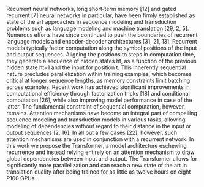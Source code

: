 Recurrent neural networks, long short-term memory [12] and gated recurrent [7] neural networks
in particular, have been firmly established as state of the art approaches in sequence modeling and
transduction problems such as language modeling and machine translation [29, 2, 5]. Numerous
efforts have since continued to push the boundaries of recurrent language models and encoder-decoder
architectures [31, 21, 13].
Recurrent models typically factor computation along the symbol positions of the input and output
sequences. Aligning the positions to steps in computation time, they generate a sequence of hidden
states ht, as a function of the previous hidden state ht−1 and the input for position t. This inherently
sequential nature precludes parallelization within training examples, which becomes critical at longer
sequence lengths, as memory constraints limit batching across examples. Recent work has achieved
significant improvements in computational efficiency through factorization tricks [18] and conditional
computation [26], while also improving model performance in case of the latter. The fundamental
constraint of sequential computation, however, remains.
Attention mechanisms have become an integral part of compelling sequence modeling and transduction models in various tasks, allowing modeling of dependencies without regard to their distance in
the input or output sequences [2, 16]. In all but a few cases [22], however, such attention mechanisms
are used in conjunction with a recurrent network.
In this work we propose the Transformer, a model architecture eschewing recurrence and instead
relying entirely on an attention mechanism to draw global dependencies between input and output.
The Transformer allows for significantly more parallelization and can reach a new state of the art in
translation quality after being trained for as little as twelve hours on eight P100 GPUs.